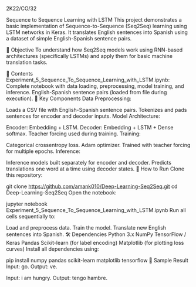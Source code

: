 2K22/CO/32

Sequence to Sequence Learning with LSTM
This project demonstrates a basic implementation of Sequence-to-Sequence (Seq2Seq) learning using LSTM networks in Keras. It translates English sentences into Spanish using a dataset of simple English-Spanish sentence pairs.

🧠 Objective
To understand how Seq2Seq models work using RNN-based architectures (specifically LSTMs) and apply them for basic machine translation tasks.

📁 Contents
Experiment_5_Sequence_To_Sequence_Learning_with_LSTM.ipynb: Complete notebook with data loading, preprocessing, model training, and inference.
English-Spanish sentence pairs (loaded from file during execution).
📌 Key Components
Data Preprocessing:

Loads a CSV file with English-Spanish sentence pairs.
Tokenizes and pads sentences for encoder and decoder inputs.
Model Architecture:

Encoder: Embedding + LSTM.
Decoder: Embedding + LSTM + Dense softmax.
Teacher forcing used during training.
Training:

Categorical crossentropy loss.
Adam optimizer.
Trained with teacher forcing for multiple epochs.
Inference:

Inference models built separately for encoder and decoder.
Predicts translations one word at a time using decoder states.
🚀 How to Run
Clone this repository:

git clone https://github.com/amank010/Deep-Learning-Seq2Seq.git
cd Deep-Learning-Seq2Seq
Open the notebook:

jupyter notebook Experiment_5_Sequence_To_Sequence_Learning_with_LSTM.ipynb
Run all cells sequentially to:

Load and preprocess data.
Train the model.
Translate new English sentences into Spanish.
🛠️ Dependencies
Python 3.x
NumPy
TensorFlow / Keras
Pandas
Scikit-learn (for label encoding)
Matplotlib (for plotting loss curves)
Install all dependencies using:

pip install numpy pandas scikit-learn matplotlib tensorflow
📌 Sample Result
Input: go.
Output: ve.

Input: i am hungry.
Output: tengo hambre.
